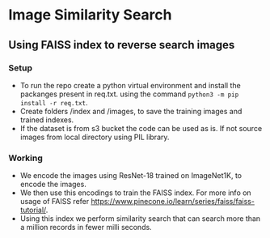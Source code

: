 # Image Similarity Search

## Using FAISS index to reverse search images

### Setup
- To run the repo create a python virtual environment and install the packanges present in req.txt. using the command ```python3 -m pip install -r req.txt```.
- Create folders /index and /images, to save the training images and trained indexes.
- If the dataset is from s3 bucket the code can be used as is. If not source images from local directory using PIL library.

### Working
- We encode the images using ResNet-18 trained on ImageNet1K, to encode the images.
- We then use this encodings to train the FAISS index. For more info on usage of FAISS refer https://www.pinecone.io/learn/series/faiss/faiss-tutorial/.
- Using this index we perform similarity search that can search more than a million records in fewer milli seconds.
